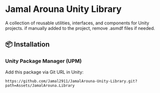 # Jamal Arouna Unity Library

A collection of reusable utilities, interfaces, and components for Unity projects.
if manually added to the project, remove .asmdf files if needed.

## 📦 Installation

### Unity Package Manager (UPM)

Add this package via Git URL in Unity:

```plaintext
https://github.com/Jamal2911/JamalArouna-Unity-Library.git?path=Assets/JamalArouna.Library
